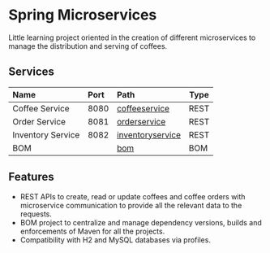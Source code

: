 # Spring Microservices

Little learning project oriented in the creation of different microservices to manage the distribution and serving of coffees.

## Services

| Name              | Port | Path                                  | Type |
|:------------------|:-----|:--------------------------------------|------|
| Coffee Service    | 8080 | [coffeeservice](/coffeeservice)       | REST |
| Order Service     | 8081 | [orderservice](/orderservice)         | REST |
| Inventory Service | 8082 | [inventoryservice](/inventoryservice) | REST |
| BOM               |      | [bom](/bom)                           | BOM  |

## Features
* REST APIs to create, read or update coffees and coffee orders with microservice communication to provide all the relevant data to the requests.
* BOM project to centralize and manage dependency versions, builds and enforcements of Maven for all the projects.
* Compatibility with H2 and MySQL databases via profiles.
